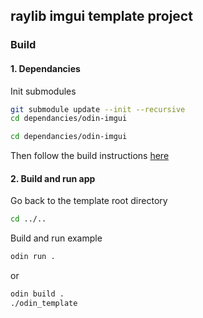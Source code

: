 ## raylib imgui template project

### Build

#### 1. Dependancies

Init submodules
```bash
git submodule update --init --recursive
cd dependancies/odin-imgui
```
```bash
cd dependancies/odin-imgui
```
Then follow the build instructions [here](https://gitlab.com/L-4/odin-imgui/)

#### 2. Build and run app

Go back to the template root directory
```bash
cd ../..
```

Build and run example
```bash
odin run .
```
or
```bash
odin build .
./odin_template
```
